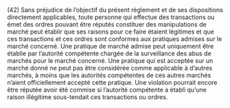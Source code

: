 (42) Sans préjudice de l’objectif du présent règlement et de ses dispositions directement applicables, toute personne qui effectue des transactions ou émet des ordres pouvant être réputés constituer des manipulations de marché peut établir que ses raisons pour ce faire étaient légitimes et que ces transactions et ces ordres sont conformes aux pratiques admises sur le marché concerné. Une pratique de marché admise peut uniquement être établie par l’autorité compétente chargée de la surveillance des abus de marchés pour le marché concerné. Une pratique qui est acceptée sur un marché donné ne peut pas être considérée comme applicable à d’autres marchés, à moins que les autorités compétentes de ces autres marchés n’aient officiellement accepté cette pratique. Une violation pourrait encore être réputée avoir été commise si l’autorité compétente a établi qu’une raison illégitime sous-tendait ces transactions ou ordres.